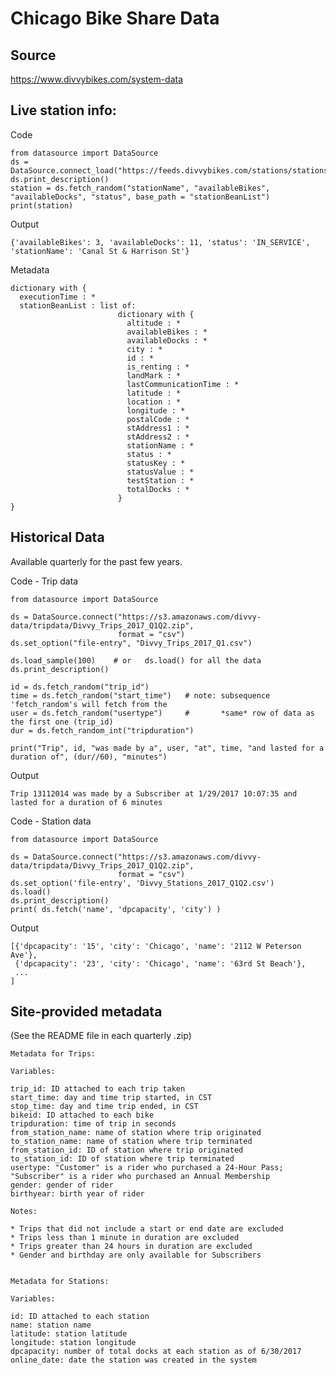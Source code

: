 # Chicago Bike Share Data

## Source

https://www.divvybikes.com/system-data

## Live station info: 

Code

    from datasource import DataSource
    ds = DataSource.connect_load("https://feeds.divvybikes.com/stations/stations.json")
    ds.print_description()
    station = ds.fetch_random("stationName", "availableBikes", "availableDocks", "status", base_path = "stationBeanList")
    print(station)

Output

    {'availableBikes': 3, 'availableDocks': 11, 'status': 'IN_SERVICE', 'stationName': 'Canal St & Harrison St'}

Metadata

````
dictionary with {
  executionTime : *
  stationBeanList : list of:
                        dictionary with {
                          altitude : *
                          availableBikes : *
                          availableDocks : *
                          city : *
                          id : *
                          is_renting : *
                          landMark : *
                          lastCommunicationTime : *
                          latitude : *
                          location : *
                          longitude : *
                          postalCode : *
                          stAddress1 : *
                          stAddress2 : *
                          stationName : *
                          status : *
                          statusKey : *
                          statusValue : *
                          testStation : *
                          totalDocks : *
                        }
}
````


## Historical Data

Available quarterly for the past few years.

Code - Trip data

````
from datasource import DataSource

ds = DataSource.connect("https://s3.amazonaws.com/divvy-data/tripdata/Divvy_Trips_2017_Q1Q2.zip",
                        format = "csv")
ds.set_option("file-entry", "Divvy_Trips_2017_Q1.csv")

ds.load_sample(100)    # or   ds.load() for all the data
ds.print_description()

id = ds.fetch_random("trip_id")
time = ds.fetch_random("start_time")   # note: subsequence 'fetch_random's will fetch from the 
user = ds.fetch_random("usertype")     #       *same* row of data as the first one (trip_id)
dur = ds.fetch_random_int("tripduration")

print("Trip", id, "was made by a", user, "at", time, "and lasted for a duration of", (dur//60), "minutes")
````

Output

    Trip 13112014 was made by a Subscriber at 1/29/2017 10:07:35 and lasted for a duration of 6 minutes


Code - Station data

````
from datasource import DataSource

ds = DataSource.connect("https://s3.amazonaws.com/divvy-data/tripdata/Divvy_Trips_2017_Q1Q2.zip",
                        format = "csv")
ds.set_option('file-entry', 'Divvy_Stations_2017_Q1Q2.csv')
ds.load()
ds.print_description()
print( ds.fetch('name', 'dpcapacity', 'city') )
````

Output

    [{'dpcapacity': '15', 'city': 'Chicago', 'name': '2112 W Peterson Ave'}, 
     {'dpcapacity': '23', 'city': 'Chicago', 'name': '63rd St Beach'},
     ...
    ]


## Site-provided metadata

(See the README file in each quarterly .zip)

````
Metadata for Trips:

Variables:

trip_id: ID attached to each trip taken
start_time: day and time trip started, in CST
stop_time: day and time trip ended, in CST
bikeid: ID attached to each bike
tripduration: time of trip in seconds 
from_station_name: name of station where trip originated
to_station_name: name of station where trip terminated 
from_station_id: ID of station where trip originated
to_station_id: ID of station where trip terminated
usertype: "Customer" is a rider who purchased a 24-Hour Pass; "Subscriber" is a rider who purchased an Annual Membership
gender: gender of rider 
birthyear: birth year of rider

Notes:

* Trips that did not include a start or end date are excluded
* Trips less than 1 minute in duration are excluded
* Trips greater than 24 hours in duration are excluded
* Gender and birthday are only available for Subscribers


Metadata for Stations:

Variables:

id: ID attached to each station
name: station name    
latitude: station latitude
longitude: station longitude
dpcapacity: number of total docks at each station as of 6/30/2017
online_date: date the station was created in the system
````
